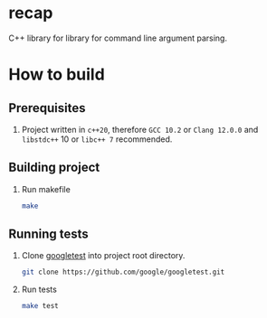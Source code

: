 # recap
C++ library for library for command line argument parsing.

# How to build
## Prerequisites
1. Project written in `c++20`, therefore `GCC 10.2` or `Clang 12.0.0` and `libstdc++` 10 or `libc++ 7` recommended.
## Building project
1. Run makefile
    ```bash
    make
    ```
## Running tests
1. Clone [googletest](https://github.com/google/googletest/tree/release-1.8.1) into project root directory.
    ```bash
    git clone https://github.com/google/googletest.git
    ```
1. Run tests
    ```bash
    make test
    ```